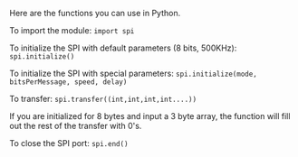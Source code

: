 Here are the functions you can use in Python.

To import the module:
`import spi`

To initialize the SPI with default parameters (8 bits, 500KHz):
`spi.initialize()`

To initialize the SPI with special parameters:
`spi.initialize(mode, bitsPerMessage, speed, delay)`

To transfer:
`spi.transfer((int,int,int,int....))`

If you are initialized for 8 bytes and input a 3 byte array, the function will fill out the rest of the transfer with 0's.

To close the SPI port:
`spi.end()`